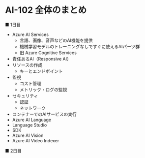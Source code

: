 # AI-102 全体のまとめ

■ 1日目

- Azure AI Services
  - 言語、画像、音声などのAI機能を提供
  - 機械学習モデルのトレーニングなしですぐに使えるAIパーツ群
  - 旧 Azure Cognitive Services
- 責任あるAI（Responsive AI）
- リソースの作成
  - キーとエンドポイント
- 監視
  - コスト管理
  - メトリック・ログの監視
- セキュリティ
  - 認証
  - ネットワーク
- コンテナーでのAIサービスの実行
- Azure AI Language
- Language Studio
- SDK
- Azure AI Vision
- Azure AI Video Indexer

■ 2日目

